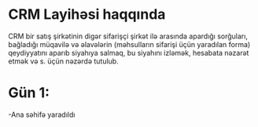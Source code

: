# CRM Layihəsi haqqında

CRM bir satış şirkətinin digər sifarişçi şirkət ilə arasında apardığı sorğuları, bağladığı müqavilə və əlavələrin (məhsulların sifarişi üçün yaradılan forma) qeydiyyatını aparıb siyahıya salmaq, bu siyahını izləmək, hesabata nəzarət etmək və s. üçün nəzərdə tutulub.

# Gün 1:
-Ana səhifə yaradıldı